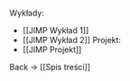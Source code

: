 Wykłady:
- [[JIMP Wykład 1]]
- [[JIMP Wykład 2]]
Projekt:
- [[JIMP Projekt]]

Back -> [[Spis treści]]